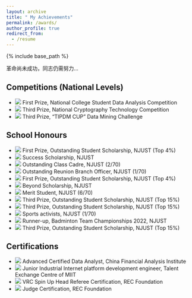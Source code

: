 ```yaml
---
layout: archive
title: " My Achievements"
permalink: /awards/
author_profile: true
redirect_from:
  - /resume
---
```


{% include base_path %}

革命尚未成功，同志仍需努力...

Competitions (National Levels)
---
* ![](https://img.shields.io/badge/Dec.%202023-Online-blue) First Prize, National College Student Data Analysis Competition
* ![](https://img.shields.io/badge/Nov.%202023-Urumqi,%20China-blue) Third Prize, National Cryptography Technology Competition
* ![](https://img.shields.io/badge/Jun.%202023-Online-blue) Third Prize, “TIPDM CUP” Data Mining Challenge


School Honours
---
* ![](https://img.shields.io/badge/Sep.%202024-FF0000) First Prize, Outstanding Student Scholarship, NJUST (Top 4%)
* ![](https://img.shields.io/badge/Sep.%202024-FF0000) Success Scholarship, NJUST
* ![](https://img.shields.io/badge/Sep.%202024-FF0000) Outstanding Class Cadre, NJUST (2/70)
* ![](https://img.shields.io/badge/Apr.%202024-FF0000) Outstanding Reunion Branch Officer, NJUST (1/70)
* ![](https://img.shields.io/badge/Mar.%202024-FF0000) First Prize, Outstanding Student Scholarship, NJUST (Top 4%)
* ![](https://img.shields.io/badge/Mar.%202024-FF0000) Beyond Scholarship, NJUST
* ![](https://img.shields.io/badge/Nov.%202023-FF0000) Merit Student, NJUST (6/70)
* ![](https://img.shields.io/badge/Sep.%202023-FF0000) Third Prize, Outstanding Student Scholarship, NJUST (Top 15%)
* ![](https://img.shields.io/badge/Mar.%202023-FF0000) Third Prize, Outstanding Student Scholarship, NJUST (Top 15%)
* ![](https://img.shields.io/badge/Nov.%202022-FF0000) Sports activists, NJUST (1/70)
* ![](https://img.shields.io/badge/Nov.%202022-FF0000) Runner-up, Badminton Team Championships 2022, NJUST
* ![](https://img.shields.io/badge/Sep.%202022-FF0000) Third Prize, Outstanding Student Scholarship, NJUST (Top 15%)


Certifications
---
* ![](https://img.shields.io/badge/Feb.%202024-FF0000) Advanced Certified Data Analyst, China Financial Analysis Institute
* ![](https://img.shields.io/badge/Jun.%202023-FF0000) Junior Industrial Internet platform development engineer, Talent Exchange Centre of MIIT
* ![](https://img.shields.io/badge/Apr.%202023-FF0000) VRC Spin Up Head Referee Certification, REC Foundation
* ![](https://img.shields.io/badge/Apr.%202023-FF0000) Judge Certification, REC Foundation
